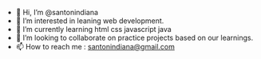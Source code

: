 - 👋 Hi, I’m @santonindiana
- 👀 I’m interested in leaning web development.
- 🌱 I’m currently learning html css javascript java
- 💞️ I’m looking to collaborate on practice projects based on our learnings.
- 📫 How to reach me : santonindiana@gmail.com
